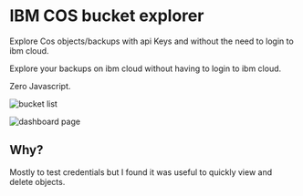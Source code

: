 # IBM COS bucket explorer

Explore Cos objects/backups with api Keys and without the need to login to ibm cloud.

Explore your backups on ibm cloud without having to login to ibm cloud.

Zero Javascript.

![bucket list](https://files.catbox.moe/kjl7wg.png)

![dashboard page](https://files.catbox.moe/odhihv.png)

## Why?

Mostly to test credentials but I found it was useful to quickly view and delete objects. 


